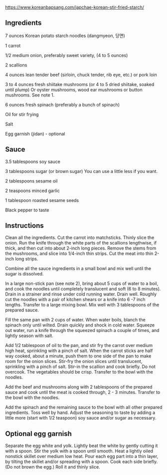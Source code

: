 https://www.koreanbapsang.com/japchae-korean-stir-fried-starch/

## Ingredients

7 ounces Korean potato starch noodles (dangmyeon, 당면)
 
1 carrot
 
1/2 medium onion, preferably sweet variety, (4 to 5 ounces)

2 scallions

4 ounces lean tender beef (sirloin, chuck tender, rib eye, etc.) or pork loin

3 to 4 ounces fresh shiitake mushrooms (or 4 to 5 dried shiitake, soaked until plump) Or oyster mushrooms, wood ear mushrooms or button mushrooms. See note 1.

6 ounces fresh spinach (preferably a bunch of spinach)

Oil for stir frying

Salt

Egg garnish (jidan) - optional

## Sauce

3.5 tablespoons soy sauce

3 tablespoons sugar (or brown sugar) You can use a little less if you want.

2 tablespoons sesame oil

2 teaspoons minced garlic

1 tablespoon roasted sesame seeds

Black pepper to taste

## Instructions

Clean all the ingredients. Cut the carrot into matchsticks. Thinly slice the onion. Run the knife through the white parts of the scallions lengthwise, if thick, and then cut into about 2-inch long pieces. Remove the stems from the mushrooms, and slice into 1/4-inch thin strips. Cut the meat into thin 2-inch long strips.

Combine all the sauce ingredients in a small bowl and mix well until the sugar is dissolved.

In a large non-stick pan (see note 2), bring about 5 cups of water to a boil, and cook the noodles until completely translucent and soft (6 to 8 minutes). Drain in a strainer and rinse under cold running water. Drain well. Roughly cut the noodles with a pair of kitchen shears or a knife into 6 -7 inch lengths. Transfer to a large mixing bowl. Mix well with 3 tablespoons of the prepared sauce.

Fill the same pan with 2 cups of water. When water boils, blanch the spinach only until wilted. Drain quickly and shock in cold water. Squeeze out water, run a knife through the squeezed spinach a couple of times, and lightly season with salt.

Add 1/2 tablespoon of oil to the pan, and stir fry the carrot over medium high heat, sprinkling with a pinch of salt. When the carrot sticks are half way cooked, about a minute, push them to one side of the pan to make room for the onion slices. Stir-fry the onion slices until translucent, sprinkling with a pinch of salt. Stir-in the scallion and cook briefly. Do not overcook. The vegetables should be crisp. Transfer to the bowl with the noodles.

Add the beef and mushrooms along with 2 tablespoons of the prepared sauce and cook until the meat is cooked through, 2 - 3 minutes. Transfer to the bowl with the noodles.

Add the spinach and the remaining sauce to the bowl with all other prepared ingredients. Toss well by hand. Adjust the seasoning to taste by adding a little more (start with 1/2 teaspoon) soy sauce and/or sugar as necessary.

## Optional egg garnish

Separate the egg white and yolk. Lightly beat the white by gently cutting it with a spoon. Stir the yolk with a spoon until smooth. Heat a lightly oiled nonstick skillet over medium low heat. Pour each egg part into a thin layer, by tilting the skillet and/or spreading with a spoon. Cook each side briefly. (Do not brown the egg.) Roll it and thinly slice.
